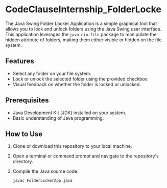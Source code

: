 # CodeClauseInternship_FolderLocke

The Java Swing Folder Locker Application is a simple graphical tool that allows you to lock and unlock folders using the Java Swing user interface. This application leverages the `java.nio.file` package to manipulate the hidden attribute of folders, making them either visible or hidden on the file system.

## Features

- Select any folder on your file system.
- Lock or unlock the selected folder using the provided checkbox.
- Visual feedback on whether the folder is locked or unlocked.

## Prerequisites

- Java Development Kit (JDK) installed on your system.
- Basic understanding of Java programming.

## How to Use

1. Clone or download this repository to your local machine.

2. Open a terminal or command prompt and navigate to the repository's directory.

3. Compile the Java source code:

   ```bash
   javac FolderLockerApp.java
